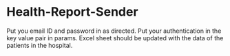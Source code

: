 # Health-Report-Sender
Put you email ID and password in as directed.
Put your authentication in the key value pair in params.
Excel sheet should be updated with the data of the patients in the hospital.
